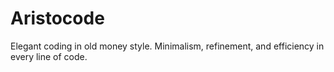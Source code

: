 # Aristocode
Elegant coding in old money style. Minimalism, refinement, and efficiency in every line of code.
